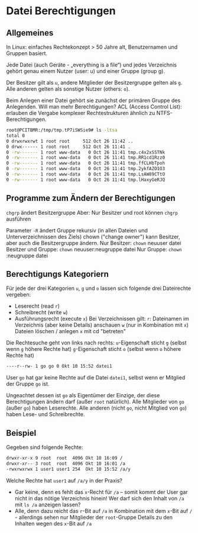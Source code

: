 # Datei Berechtigungen

## Allgemeines
In Linux: einfaches Rechtekonzept > 50 Jahre alt,
Benutzernamen und Gruppen basiert.

Jede Datei (auch Geräte - „everything is a file“) und jedes Verzeichnis gehört genau einem Nutzer (user: u) und einer Gruppe (group g).

Der Besitzer gilt als `u`, andere Mitglieder der Besitzergruppe gelten als `g`.
Alle anderen gelten als sonstige Nutzer (others: `o`).

Beim Anlegen einer Datei gehört sie zunächst der primären Gruppe des Anlegenden.
Will man mehr Berechtigungen? ACL (Access Control List): erlauben die Vergabe komplexer Rechtestrukturen ähnlich zu NTFS-Berechtigungen.

```bash
root@PCITBMR:/tmp/tmp.tP7iSWSie9# ls -ltsa
total 0
0 drwxrwxrwt 1 root root     512 Oct 26 11:42 ..
0 drwx------ 1 root root     512 Oct 26 11:41 .
0 -rw------- 1 root www-data   0 Oct 26 11:41 tmp.c4x2xSSTNk
0 -rw------- 1 root www-data   0 Oct 26 11:41 tmp.RR1cd1Rzz0
0 -rw------- 1 root www-data   0 Oct 26 11:41 tmp.ffCLHbTpoh
0 -rw------- 1 root www-data   0 Oct 26 11:41 tmp.2ykfAZO1O3
0 -rw------- 1 root www-data   0 Oct 26 11:41 tmp.LsAW89CTtO
0 -rw------- 1 root www-data   0 Oct 26 11:41 tmp.lHaxyGeRJQ
```

## Programme zum Ändern der Berechtigungen

`chgrp` ändert Besitzergruppe
Aber: Nur Besitzer und root können `chgrp` ausführen

Parameter `-R` ändert Gruppe rekursiv (in allen Dateien und Unterverzeichnissen des Ziels)
chown ("change owner") kann Besitzer, aber auch die Besitzergruppe ändern.
Nur Besitzer: `chown` neuuser datei
Besitzer und Gruppe: `chown` neuuser:neugruppe datei
Nur Gruppe: `chown` :neugruppe datei

## Berechtigungs Kategoriern

Für jede der drei Kategorien `u`, `g` und `o` lassen sich folgende drei Dateirechte vergeben:
+ Leserecht (read `r`)
+ Schreibrecht (write `w`)
+ Ausführungsrecht (execute `x`)
Bei Verzeichnissen gilt:
`r`: Dateinamen im Verzeichnis (aber keine Details) anschauen
`w` (nur in Kombination mit `x`) Dateien löschen / anlegen
`x` mit cd "betreten"

Die Rechtesuche geht von links nach rechts:
`u`-Eigenschaft sticht `g` (selbst wenn `g` höhere Rechte hat)
`g`-Eigenschaft sticht `o` (selbst wenn `o` höhere Rechte hat)
```bash
----r--rw- 1 go go 0 Okt 10 15:52 datei1
```
User `go` hat gar keine Rechte auf die Datei `datei1`, selbst wenn er Mitglied der Gruppe `go` ist.

Ungeachtet dessen ist `go` als Eigentümer der Einzige, der diese Berechtigungen ändern darf (außer `root` natürlich).
Alle Mitglieder von `go` (außer `go`) haben Leserechte. Alle anderen (nicht `go`, nicht Mitglied von `go`) haben Lese- und Schreibrechte.

## Beispiel

Gegeben sind folgende Rechte:
```bash
drwxr-xr-x 9 root  root  4096 Okt 10 16:09 /
drwxr-xr-- 3 root  root  4096 Okt 10 16:01 /a
-rwxrwxrwx 1 user1 user1 254  Okt 10 15:52 /a/y
```
Welche Rechte hat `user1` auf `/a/y` in der Praxis?
- Gar keine, denn es fehlt das `x`-Recht für `/a` – somit kommt der User gar nicht in das nötige Verzeichnis hinein!
Wer darf sich den Inhalt von `/a` mit `ls /a` anzeigen lassen?
- Alle, denn dazu reicht das `r`-Bit auf `/a` in Kombination mit dem `x`-Bit auf `/` - allerdings sehen nur Mitglieder der `root`-Gruppe Details zu den Inhalten wegen des `x`-Bit auf `/a`

